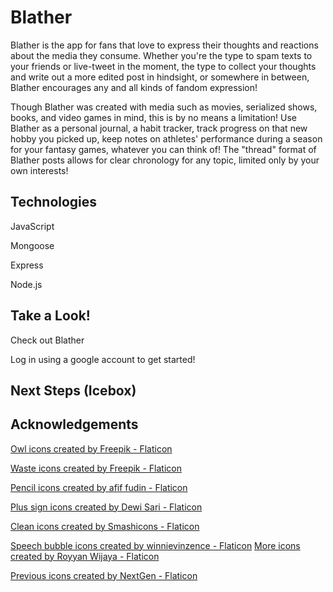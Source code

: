 # Blather

Blather is the app for fans that love to express their thoughts and reactions about the media they consume. Whether you're the type to spam texts to your friends or live-tweet in the moment, the type to collect your thoughts and write out a more edited post in hindsight, or somewhere in between, Blather encourages any and all kinds of fandom expression! 

Though Blather was created with media such as movies, serialized shows, books, and video games in mind, this is by no means a limitation! Use Blather as a personal journal, a habit tracker, track progress on that new hobby you picked up, keep notes on athletes' performance during a season for your fantasy games, whatever you can think of! The "thread" format of Blather posts allows for clear chronology for any topic, limited only by your own interests! 

## Technologies

JavaScript

Mongoose

Express

Node.js

## Take a Look!

<a>Check out Blather</a>

Log in using a google account to get started!

## Next Steps (Icebox)

## Acknowledgements

<a href="https://www.flaticon.com/free-icons/owl" title="owl icons">Owl icons created by Freepik - Flaticon</a>

<a href="https://www.flaticon.com/free-icons/waste" title="waste icons">Waste icons created by Freepik - Flaticon</a>

<a href="https://www.flaticon.com/free-icons/pencil" title="pencil icons">Pencil icons created by afif fudin - Flaticon</a>

<a href="https://www.flaticon.com/free-icons/plus-sign" title="plus sign icons">Plus sign icons created by Dewi Sari - Flaticon</a>

<a href="https://www.flaticon.com/free-icons/clean" title="clean icons">Clean icons created by Smashicons - Flaticon</a>

<a href="https://www.flaticon.com/free-icons/speech-bubble" title="speech bubble icons">Speech bubble icons created by winnievinzence - Flaticon</a>
<a href="https://www.flaticon.com/free-icons/more" title="more icons">More icons created by Royyan Wijaya - Flaticon</a>

<a href="https://www.flaticon.com/free-icons/previous" title="previous icons">Previous icons created by NextGen - Flaticon</a>